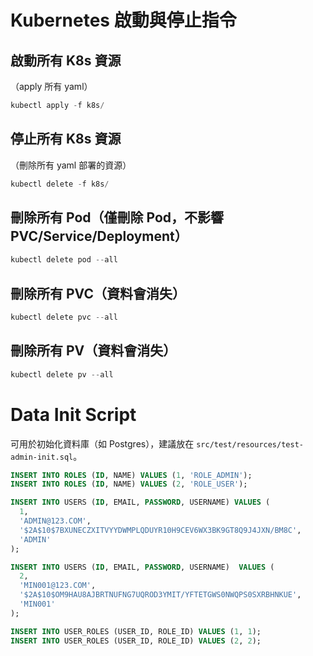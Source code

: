 
# Kubernetes 啟動與停止指令

## 啟動所有 K8s 資源
（apply 所有 yaml）

```powershell
kubectl apply -f k8s/
```

## 停止所有 K8s 資源
（刪除所有 yaml 部署的資源）

```powershell
kubectl delete -f k8s/
```

## 刪除所有 Pod（僅刪除 Pod，不影響 PVC/Service/Deployment）
```powershell
kubectl delete pod --all
```

## 刪除所有 PVC（資料會消失）
```powershell
kubectl delete pvc --all
```

## 刪除所有 PV（資料會消失）
```powershell
kubectl delete pv --all
```

# Data Init Script

可用於初始化資料庫（如 Postgres），建議放在 `src/test/resources/test-admin-init.sql`。

```sql
INSERT INTO ROLES (ID, NAME) VALUES (1, 'ROLE_ADMIN');
INSERT INTO ROLES (ID, NAME) VALUES (2, 'ROLE_USER');

INSERT INTO USERS (ID, EMAIL, PASSWORD, USERNAME) VALUES (
  1,
  'ADMIN@123.COM',
  '$2A$10$7BXUNECZXITVYYDWMPLQDUYR10H9CEV6WX3BK9GT8Q9J4JXN/BM8C',
  'ADMIN'
);

INSERT INTO USERS (ID, EMAIL, PASSWORD, USERNAME)  VALUES (
  2,
  'MIN001@123.COM',
  '$2A$10$OM9HAU8AJBRTNUFNG7UQROD3YMIT/YFTETGWS0NWQPS0SXRBHNKUE',
  'MIN001'
);

INSERT INTO USER_ROLES (USER_ID, ROLE_ID) VALUES (1, 1);
INSERT INTO USER_ROLES (USER_ID, ROLE_ID) VALUES (2, 2);
```
